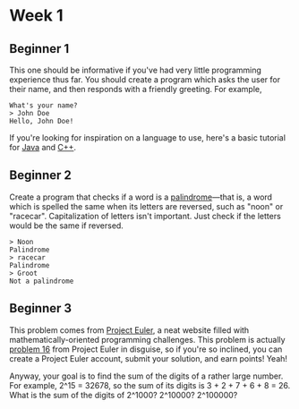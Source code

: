﻿# Week 1

## Beginner 1

This one should be informative if you've had very little programming experience thus far. You should create a program which asks the user for their name, and then responds with a friendly greeting. For example,

```
What's your name?
> John Doe
Hello, John Doe!
```

If you're looking for inspiration on a language to use, here's a basic tutorial for [Java](http://www.codeproject.com/Articles/2853/Java-Basics-Input-and-Output) and [C++](http://www.cplusplus.com/doc/tutorial/basic_io/).

## Beginner 2

Create a program that checks if a word is a [palindrome](http://en.wikipedia.org/wiki/Palindrome)—that is, a word which is spelled the same when its letters are reversed, such as "noon" or "racecar". Capitalization of letters isn't important. Just check if the letters would be the same if reversed.

```
> Noon
Palindrome
> racecar
Palindrome
> Groot
Not a palindrome
```

## Beginner 3

This problem comes from [Project Euler](http://projecteuler.net/), a neat website filled with mathematically-oriented programming challenges. This problem is actually [problem 16](http://projecteuler.net/problem=16) from Project Euler in disguise, so if you're so inclined, you can create a Project Euler account, submit your solution, and earn points! Yeah!

Anyway, your goal is to find the sum of the digits of a rather large number. For example, 2^15 = 32678, so the sum of its digits is 3 + 2 + 7 + 6 + 8 = 26. What is the sum of the digits of 2^1000? 2^10000? 2^100000?